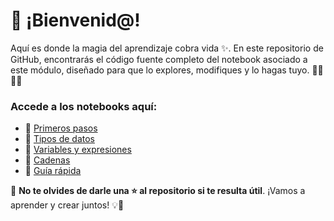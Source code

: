 # 🚀 ¡Bienvenid@!

Aquí es donde la magia del aprendizaje cobra vida ✨. En este repositorio de GitHub, encontrarás el código fuente completo del notebook asociado a este módulo, diseñado para que lo explores, modifiques y lo hagas tuyo. 👨‍💻👩‍💻

### Accede a los notebooks aquí:

- 🔗 [Primeros pasos](https://colab.research.google.com/drive/1N814avySj1W-XvD9cqiaj3qn9STI4M3N?usp=sharing)
- 🔗 [Tipos de datos](https://www.blogger.com/u/1/blog/page/edit/8657873398036118919/1236084761029559950#)
- 🔗 [Variables y expresiones](https://colab.research.google.com/drive/1xhx923Z1-HXVYiGe1uhWmbi2LUDyD-Wo?usp=sharing)
- 🔗 [Cadenas](https://colab.research.google.com/drive/1d7cbmB1FloSP6E23J6LARZ_BOmD2slI3?usp=sharing)
- 🔗 [Guía rápida](https://www.blogger.com/u/1/blog/page/edit/8657873398036118919/1236084761029559950#)

🌟 **No te olvides de darle una ⭐ al repositorio si te resulta útil**. ¡Vamos a aprender y crear juntos! 💡🤝
